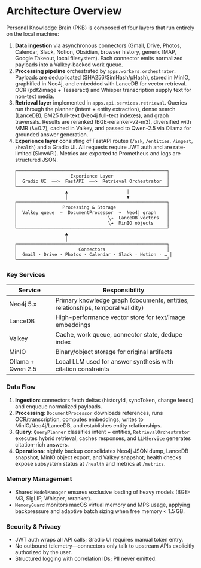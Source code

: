 # Architecture Overview

Personal Knowledge Brain (PKB) is composed of four layers that run entirely on the local machine:

1. **Data ingestion** via asynchronous connectors (Gmail, Drive, Photos, Calendar, Slack, Notion, Obsidian, browser history, generic IMAP, Google Takeout, local filesystem). Each connector emits normalized payloads into a Valkey-backed work queue.
2. **Processing pipeline** orchestrated by `apps.workers.orchestrator`. Payloads are deduplicated (SHA256/SimHash/pHash), stored in MinIO, graphified in Neo4j, and embedded with LanceDB for vector retrieval. OCR (pdf2image + Tesseract) and Whisper transcription supply text for non-text media.
3. **Retrieval layer** implemented in `apps.api.services.retrieval`. Queries run through the planner (intent + entity extraction), dense search (LanceDB), BM25 full-text (Neo4j full-text indexes), and graph traversals. Results are reranked (BGE-reranker-v2-m3), diversified with MMR (λ=0.7), cached in Valkey, and passed to Qwen-2.5 via Ollama for grounded answer generation.
4. **Experience layer** consisting of FastAPI routes (`/ask`, `/entities`, `/ingest`, `/health`) and a Gradio UI. All requests require JWT auth and are rate-limited (SlowAPI). Metrics are exported to Prometheus and logs are structured JSON.

```
   ┌────────────────────────────────────────────────────────┐
   │                    Experience Layer                    │
   │  Gradio UI  ──>  FastAPI  ──>  Retrieval Orchestrator  │
   └────────────────────────────────────────────────────────┘
                      ▲                      │
                      │                      ▼
   ┌────────────────────────────────────────────────────────┐
   │                 Processing & Storage                   │
   │  Valkey queue  →  DocumentProcessor  →  Neo4j graph    │
   │                                  ╲→  LanceDB vectors   │
   │                                  ╲→  MinIO objects     │
   └────────────────────────────────────────────────────────┘
                      ▲
                      │
   ┌────────────────────────────────────────────────────────┐
   │                       Connectors                       │
   │  Gmail · Drive · Photos · Calendar · Slack · Notion · … │
   └────────────────────────────────────────────────────────┘
```

### Key Services
| Service | Responsibility |
|---------|----------------|
| Neo4j 5.x | Primary knowledge graph (documents, entities, relationships, temporal validity) |
| LanceDB | High-performance vector store for text/image embeddings |
| Valkey | Cache, work queue, connector state, dedupe index |
| MinIO | Binary/object storage for original artifacts |
| Ollama + Qwen 2.5 | Local LLM used for answer synthesis with citation constraints |

### Data Flow
1. **Ingestion**: connectors fetch deltas (historyId, syncToken, change feeds) and enqueue normalized payloads.
2. **Processing**: `DocumentProcessor` downloads references, runs OCR/transcription, computes embeddings, writes to MinIO/Neo4j/LanceDB, and establishes entity relationships.
3. **Query**: `QueryPlanner` classifies intent + entities, `RetrievalOrchestrator` executes hybrid retrieval, caches responses, and `LLMService` generates citation-rich answers.
4. **Operations**: nightly backup consolidates Neo4j JSON dump, LanceDB snapshot, MinIO object export, and Valkey snapshot; health checks expose subsystem status at `/health` and metrics at `/metrics`.

### Memory Management
- Shared `ModelManager` ensures exclusive loading of heavy models (BGE-M3, SigLIP, Whisper, reranker).
- `MemoryGuard` monitors macOS virtual memory and MPS usage, applying backpressure and adaptive batch sizing when free memory < 1.5 GB.

### Security & Privacy
- JWT auth wraps all API calls; Gradio UI requires manual token entry.
- No outbound telemetry—connectors only talk to upstream APIs explicitly authorized by the user.
- Structured logging with correlation IDs; PII never emitted.

